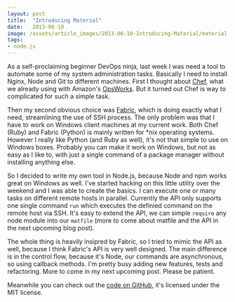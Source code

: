 ```yaml
---
layout: post
title:  "Introducing Material"
date:   2013-06-10
image: /assets/article_images/2013-06-10-Introducing-Material/material.jpg
tags:
- node.js
---
```



As a self-proclaiming beginner DevOps ninja, last week I was need a tool to automate some of my system administration tasks. Basically I need to install Nginx, Node and Git to different machines. First I thought about [Chef](http://www.opscode.com/chef/), what we already using with Amazon's [OpsWorks](http://aws.amazon.com/opsworks/). But it turned out Chef is way to complicated for such a simple task.

Then my second obvious choice was [Fabric](http://fabfile.org), which is doing exactly what I need, streamlining the use of SSH process. The only problem was that I have to work on Windows client machines at my current work. Both Chef (Ruby) and Fabric (Python) is mainly written for *nix operating systems. However I really like Python (and Ruby as well), it's not that simple to use on Windows boxes. Probably you can make it work on Windows, but not as easy as I like to, with just a single command of a package manager without installing anything else.

So I decided to write my own tool in Node.js, because Node and npm works great on Windows as well. I've started hacking on this little utility over the weekend and I was able to create the basics. I can execute one or many tasks on different remote hosts in parallel. Currently the API only supports one single command `run` which executes the definied command on the remote host via SSH. It's easy to extend the API, we can simple `require` any node module into our `matfile` (more to come about matfile and the API in the next upcoming blog post).

The whole thing is heavily insipred by Fabric, so I tried to mimic the API as well, because I think Fabric's API is very well designed. The main difference is in the control flow, because it's Node, our commands are asynchronous, so using callback methods. I'm pretty busy adding new features, tests and refactoring. More to come in my next upcoming post. Please be patient.

Meanwhile you can check out the [code on GitHub](https://github.com/speier/material), it's licensed under the MIT license.
